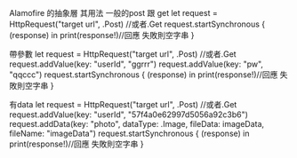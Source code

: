 Alamofire 的抽象層
其用法
一般的post 跟 get
let request = HttpRequest("target url", .Post)  //或者.Get
    request.startSynchronous { (response) in
         print(response!)//回應 失敗則空字串
    }
    
帶參數
let request = HttpRequest("target url", .Post) //或者.Get
    request.addValue(key: "userId", "ggrrr")
    request.addValue(key: "pw", "qqccc")
    request.startSynchronous { (response) in
         print(response!)//回應 失敗則空字串
    }

有data
let request = HttpRequest("target url", .Post) //或者.Get
    request.addValue(key: "userId", "57f4a0e62997d5056a92c3b6")
    request.addData(key: "photo", dataType: .Image, fileData: imageData, fileName: "imageData")
    request.startSynchronous { (response) in
        print(response!)//回應 失敗則空字串
    }
